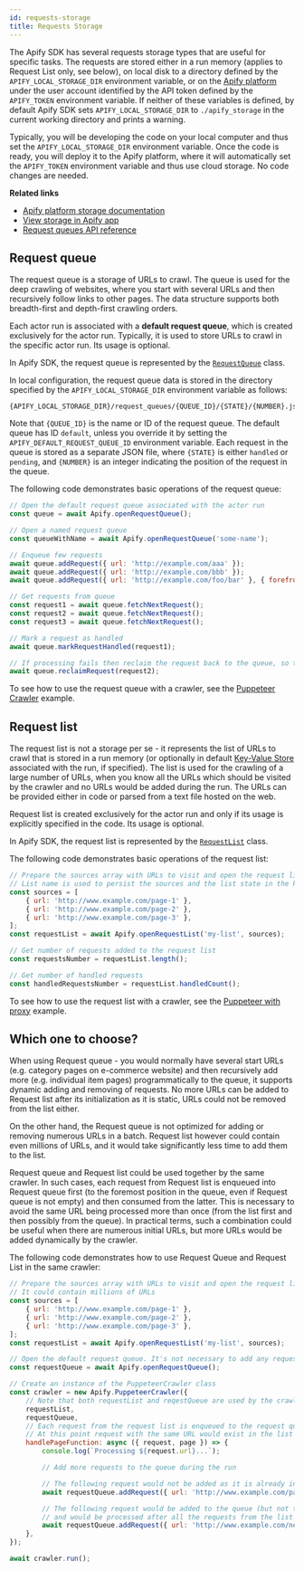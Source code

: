 ```yaml
---
id: requests-storage
title: Requests Storage
---
```


The Apify SDK has several requests storage types that are useful for specific tasks. The requests are stored either in a run memory (applies to Request List only, see below), on local disk to a directory defined by the
`APIFY_LOCAL_STORAGE_DIR` environment variable, or on the [Apify platform](/docs/guides/apify-platform) under the user account identified by the API token defined by the `APIFY_TOKEN` environment variable. If neither of these variables is defined, by default Apify SDK sets `APIFY_LOCAL_STORAGE_DIR` to `./apify_storage` in the current working directory and prints a warning.

Typically, you will be developing the code on your local computer and thus set the `APIFY_LOCAL_STORAGE_DIR` environment variable. Once the code is ready, you will deploy it to the Apify platform, where it will automatically set the `APIFY_TOKEN` environment variable and thus use cloud storage. No code changes are needed.

**Related links**

-   [Apify platform storage documentation](https://docs.apify.com/storage)
-   [View storage in Apify app](https://my.apify.com/storage)
-   [Request queues API reference](https://docs.apify.com/api/v2#/reference/request-queues)

## Request queue

The request queue is a storage of URLs to crawl. The queue is used for the deep crawling of websites, where you start with several URLs and then recursively follow links to other pages. The data structure supports both breadth-first and depth-first crawling orders.

Each actor run is associated with a **default request queue**, which is created exclusively for the actor run. Typically, it is used to store URLs to crawl in the specific actor run. Its usage is optional.

In Apify SDK, the request queue is represented by the [`RequestQueue`](/docs/api/request-queue) class.

In local configuration, the request queue data is stored in the directory specified by the `APIFY_LOCAL_STORAGE_DIR` environment variable as follows:

```
{APIFY_LOCAL_STORAGE_DIR}/request_queues/{QUEUE_ID}/{STATE}/{NUMBER}.json
```

Note that `{QUEUE_ID}` is the name or ID of the request queue. The default queue has ID `default`, unless you override it by setting the `APIFY_DEFAULT_REQUEST_QUEUE_ID` environment variable. Each request in the queue is stored as a separate JSON file, where `{STATE}` is either `handled` or `pending`, and `{NUMBER}` is an integer indicating the position of the request in the queue.

The following code demonstrates basic operations of the request queue:

```javascript
// Open the default request queue associated with the actor run
const queue = await Apify.openRequestQueue();

// Open a named request queue
const queueWithName = await Apify.openRequestQueue('some-name');

// Enqueue few requests
await queue.addRequest({ url: 'http://example.com/aaa' });
await queue.addRequest({ url: 'http://example.com/bbb' });
await queue.addRequest({ url: 'http://example.com/foo/bar' }, { forefront: true });

// Get requests from queue
const request1 = await queue.fetchNextRequest();
const request2 = await queue.fetchNextRequest();
const request3 = await queue.fetchNextRequest();

// Mark a request as handled
await queue.markRequestHandled(request1);

// If processing fails then reclaim the request back to the queue, so that it's crawled again
await queue.reclaimRequest(request2);
```

To see how to use the request queue with a crawler, see the [Puppeteer Crawler](/docs/examples/puppeteer-crawler) example.

## Request list

The request list is not a storage per se - it represents the list of URLs to crawl that is stored in a run memory (or optionally in default [Key-Value Store](../guides/results-storage#key-value-store) associated with the run, if specified). The list is used for the crawling of a large number of URLs, when you know all the URLs which should be visited by the crawler and no URLs would be added during the run. The URLs can be provided either in code or parsed from a text file hosted on the web.

Request list is created exclusively for the actor run and only if its usage is explicitly specified in the code. Its usage is optional.

In Apify SDK, the request list is represented by the [`RequestList`](/docs/api/request-list) class.

The following code demonstrates basic operations of the request list:

```javascript
// Prepare the sources array with URLs to visit and open the request list.
// List name is used to persist the sources and the list state in the key-value store
const sources = [
    { url: 'http://www.example.com/page-1' },
    { url: 'http://www.example.com/page-2' },
    { url: 'http://www.example.com/page-3' },
];
const requestList = await Apify.openRequestList('my-list', sources);

// Get number of requests added to the request list
const requestsNumber = requestList.length();

// Get number of handled requests
const handledRequestsNumber = requestList.handledCount();
```

To see how to use the request list with a crawler, see the [Puppeteer with proxy](/docs/examples/puppeteer-with-proxy) example.

## Which one to choose?

When using Request queue - you would normally have several start URLs (e.g. category pages on e-commerce website) and then recursively add more (e.g. individual item pages) programmatically to the queue, it supports dynamic adding and removing of requests. No more URLs can be added to Request list after its initialization as it is static, URLs could not be removed from the list either.

On the other hand, the Request queue is not optimized for adding or removing numerous URLs in a batch. Request list however could contain even millions of URLs, and it would take significantly less time to add them to the list.

Request queue and Request list could be used together by the same crawler.
In such cases, each request from Request list is enqueued into Request queue first (to the foremost position in the queue, even if Request queue is not empty) and then consumed from the latter.
This is necessary to avoid the same URL being processed more than once (from the list first and then possibly from the queue).
In practical terms, such a combination could be useful when there are numerous initial URLs, but more URLs would be added dynamically by the crawler.

The following code demonstrates how to use Request Queue and Request List in the same crawler:
```javascript
// Prepare the sources array with URLs to visit and open the request list.
// It could contain millions of URLs
const sources = [
    { url: 'http://www.example.com/page-1' },
    { url: 'http://www.example.com/page-2' },
    { url: 'http://www.example.com/page-3' },
];
const requestList = await Apify.openRequestList('my-list', sources);

// Open the default request queue. It's not necessary to add any requests to the queue
const requestQueue = await Apify.openRequestQueue();

// Create an instance of the PuppeteerCrawler class
const crawler = new Apify.PuppeteerCrawler({
    // Note that both requestList and reqestQueue are used by the crawler
    requestList,
    requestQueue,
    // Each request from the request list is enqueued to the request queue one by one.
    // At this point request with the same URL would exist in the list and the queue
    handlePageFunction: async ({ request, page }) => {
        console.log(`Processing ${request.url}...`);

        // Add more requests to the queue during the run

        // The following request would not be added as it is already in the queue
        await requestQueue.addRequest({ url: 'http://www.example.com/page-1' });

        // The following request would be added to the queue (but not to the list)
        // and would be processed after all the requests from the list are processed
        await requestQueue.addRequest({ url: 'http://www.example.com/new-page' });
    },
});

await crawler.run();
```
